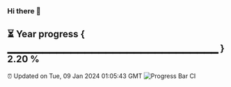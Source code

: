 ### Hi there 👋
⏳ Year progress { ▁▁▁▁▁▁▁▁▁▁▁▁▁▁▁▁▁▁▁▁▁▁▁▁▁▁▁▁▁▁ } 2.20 %
---
⏰ Updated on Tue, 09 Jan 2024 01:05:43 GMT
![Progress Bar CI](https://github.com/liununu/liununu/workflows/Progress%20Bar%20CI/badge.svg)
